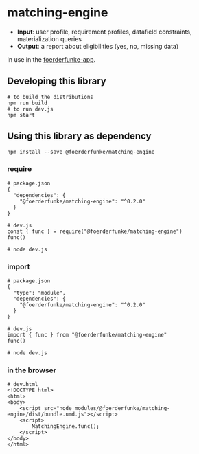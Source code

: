 # matching-engine
- **Input**: user profile, requirement profiles, datafield constraints, materialization queries
- **Output**: a report about eligibilities (yes, no, missing data)

In use in the [foerderfunke-app](https://github.com/Citizen-Knowledge-Graph/foerderfunke-app).

## Developing this library

```shell
# to build the distributions
npm run build
# to run dev.js
npm start
```

## Using this library as dependency

```shell
npm install --save @foerderfunke/matching-engine
```

### require

```shell
# package.json
{
  "dependencies": {
    "@foerderfunke/matching-engine": "^0.2.0"
  }
}

# dev.js
const { func } = require("@foerderfunke/matching-engine")
func()

# node dev.js
```

### import

```shell
# package.json
{
  "type": "module",
  "dependencies": {
    "@foerderfunke/matching-engine": "^0.2.0"
  }
}

# dev.js
import { func } from "@foerderfunke/matching-engine"
func()

# node dev.js
```

### in the browser

```shell
# dev.html
<!DOCTYPE html>
<html>
<body>
    <script src="node_modules/@foerderfunke/matching-engine/dist/bundle.umd.js"></script>
    <script>
        MatchingEngine.func();
    </script>
</body>
</html>
```
